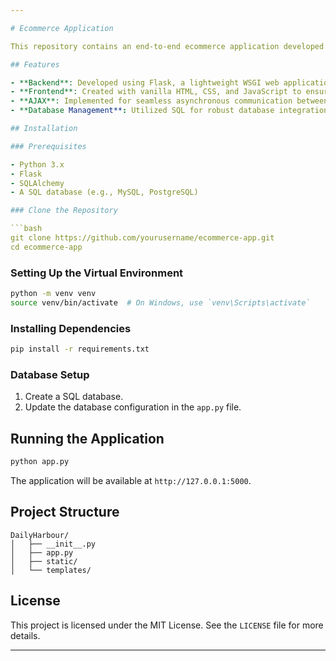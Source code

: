 ```yaml
---

# Ecommerce Application

This repository contains an end-to-end ecommerce application developed using Python and Flask for the backend, and vanilla HTML, CSS, and JavaScript for the frontend. The application focuses on robust DBMS and SQL integration, ensuring a high-performing and scalable database through the use of query optimization and transaction control principles.

## Features

- **Backend**: Developed using Flask, a lightweight WSGI web application framework in Python.
- **Frontend**: Created with vanilla HTML, CSS, and JavaScript to ensure a responsive and user-friendly interface.
- **AJAX**: Implemented for seamless asynchronous communication between the frontend and backend.
- **Database Management**: Utilized SQL for robust database integration, with a focus on query optimization and transaction control to maintain performance and scalability.

## Installation

### Prerequisites

- Python 3.x
- Flask
- SQLAlchemy
- A SQL database (e.g., MySQL, PostgreSQL)

### Clone the Repository

```bash
git clone https://github.com/yourusername/ecommerce-app.git
cd ecommerce-app
```

### Setting Up the Virtual Environment

```bash
python -m venv venv
source venv/bin/activate  # On Windows, use `venv\Scripts\activate`
```

### Installing Dependencies

```bash
pip install -r requirements.txt
```

### Database Setup

1. Create a SQL database.
2. Update the database configuration in the `app.py` file.

## Running the Application

```bash
python app.py
```

The application will be available at `http://127.0.0.1:5000`.

## Project Structure

```
DailyHarbour/
│   ├── __init__.py
│   ├── app.py
│   ├── static/
│   └── templates/
```

## License

This project is licensed under the MIT License. See the `LICENSE` file for more details.

---
```

